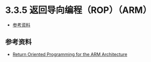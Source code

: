 # 3.3.5 返回导向编程（ROP）（ARM）

- [参考资料](#参考资料)


## 参考资料
- [Return Oriented Programming for the ARM Architecture](http://zma.es/Reversing-Exploiting/ROP/Return%20Oriented%20Programming%20for%20ARM.pdf)
